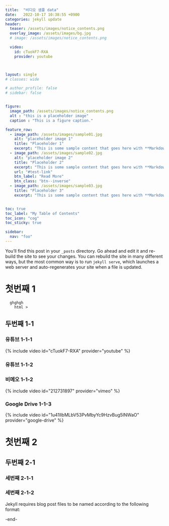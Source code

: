 ```yaml
---
title:  "비디오 샘플 data"
date:   2022-10-17 10:38:55 +0900
categories: jekyll update
header:
  teaser: /assets/images/notice_contents.png
  overlay_image: /assets/images/bg.jpg
  # image: /assets/images/notice_contents.png

  video:
    id: cTuokF7-RXA
    provider: youtube



layout: single
# classes: wide

# author_profile: false
# sidebar: false


figure:
  image_path: /assets/images/notice_contents.png
  alt : "this is a placeholder image"
  caption : "This is a figure caption."

feature_row:
  - image_path: /assets/images/sample01.jpg
    alt: "placeholder image 1"
    title: "Placeholder 1"
    excerpt: "This is some sample content that goes here with **Markdown** formatting."
  - image_path: /assets/images/sample02.jpg
    alt: "placeholder image 2"
    title: "Placeholder 2"
    excerpt: "This is some sample content that goes here with **Markdown** formatting."
    url: "#test-link"
    btn_label: "Read More"
    btn_class: "btn--inverse"
  - image_path: /assets/images/sample03.jpg
    title: "Placeholder 3"
    excerpt: "This is some sample content that goes here with **Markdown** formatting."


toc: true
toc_label: "My Table of Contents"
toc_icon: "cog"
toc_sticky: true

sidebar:
  nav: "foo"
---
```


You’ll find this post in your `_posts` directory. Go ahead and edit it and re-build the site to see your changes. You can rebuild the site in many different ways, but the most common way is to run `jekyll serve`, which launches a web server and auto-regenerates your site when a file is updated.

# 첫번째 1
```
  ghghgh
    html > 
```
## 두번째 1-1
### 유튜브 1-1-1
{% include video id="cTuokF7-RXA" provider="youtube" %}
### 유튜브 1-1-2

### 비메오 1-1-2
{% include video id="212731897" provider="vimeo" %}
### Google Drive 1-1-3
{% include video id="1u41lIbMLbV53PvMbyYc9HzvBug5lNWaO" provider="google-drive" %}


# 첫번째 2
## 두번째 2-1
### 세번째 2-1-1
### 세번째 2-1-2



Jekyll requires blog post files to be named according to the following format:

-end-